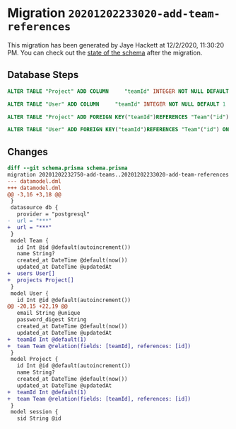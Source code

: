 # Migration `20201202233020-add-team-references`

This migration has been generated by Jaye Hackett at 12/2/2020, 11:30:20 PM.
You can check out the [state of the schema](./schema.prisma) after the migration.

## Database Steps

```sql
ALTER TABLE "Project" ADD COLUMN     "teamId" INTEGER NOT NULL DEFAULT 1

ALTER TABLE "User" ADD COLUMN     "teamId" INTEGER NOT NULL DEFAULT 1

ALTER TABLE "Project" ADD FOREIGN KEY("teamId")REFERENCES "Team"("id") ON DELETE CASCADE ON UPDATE CASCADE

ALTER TABLE "User" ADD FOREIGN KEY("teamId")REFERENCES "Team"("id") ON DELETE CASCADE ON UPDATE CASCADE
```

## Changes

```diff
diff --git schema.prisma schema.prisma
migration 20201202232750-add-teams..20201202233020-add-team-references
--- datamodel.dml
+++ datamodel.dml
@@ -3,16 +3,18 @@
 }
 datasource db {
   provider = "postgresql"
-  url = "***"
+  url = "***"
 }
 model Team {
   id Int @id @default(autoincrement())
   name String?
   created_at DateTime @default(now())
   updated_at DateTime @updatedAt
+  users User[]
+  projects Project[]
 }
 model User {
   id Int @id @default(autoincrement())
@@ -20,15 +22,19 @@
   email String @unique
   password_digest String
   created_at DateTime @default(now())
   updated_at DateTime @updatedAt
+  teamId Int @default(1)
+  team Team @relation(fields: [teamId], references: [id])
 }
 model Project {
   id Int @id @default(autoincrement())
   name String?
   created_at DateTime @default(now())
   updated_at DateTime @updatedAt
+  teamId Int @default(1)
+  team Team @relation(fields: [teamId], references: [id])
 }
 model session {
   sid String @id
```


